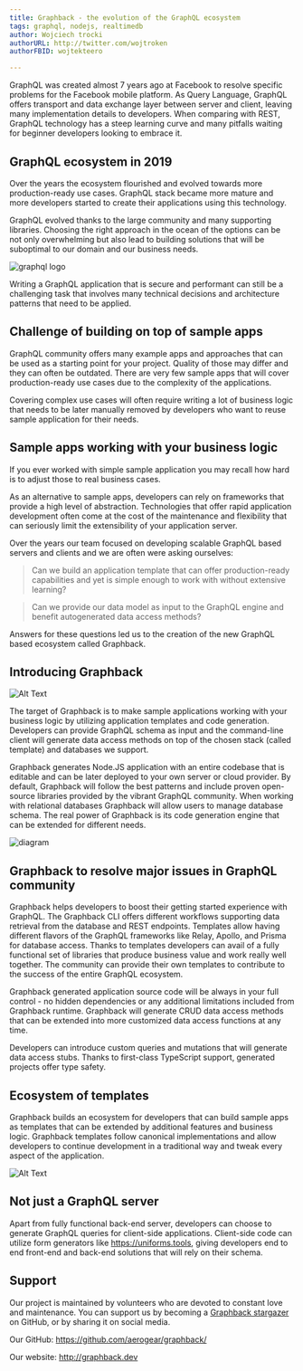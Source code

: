 ```yaml
---
title: Graphback - the evolution of the GraphQL ecosystem
tags: graphql, nodejs, realtimedb
author: Wojciech trocki
authorURL: http://twitter.com/wojtroken
authorFBID: wojtekteero

---
```


GraphQL was created almost 7 years ago at Facebook to resolve specific problems for the Facebook mobile platform. As Query Language, GraphQL offers transport and data exchange layer between server and client, leaving many implementation details to developers. 
When comparing with REST, GraphQL technology has a steep learning curve and many pitfalls waiting for beginner developers looking to embrace it.

## GraphQL ecosystem in 2019

Over the years the ecosystem flourished and evolved towards more production-ready use cases. GraphQL stack became more mature and more developers started to create their applications using this technology. 

GraphQL evolved thanks to the large community and many supporting libraries. Choosing the right approach in the ocean of the options can be not only overwhelming but also lead to building solutions that will be suboptimal to our domain and our business needs. 

![graphql logo](https://thepracticaldev.s3.amazonaws.com/i/wyo0ouclmymj2cfou7e7.png)

Writing a GraphQL application that is secure and performant can still be a challenging task that involves many technical decisions and architecture patterns that need to be applied.

## Challenge of building on top of sample apps 

GraphQL community offers many example apps and approaches that can be used as a starting point for your project. Quality of those may differ and they can often be outdated. There are very few sample apps that will cover production-ready use cases due to the complexity of the applications. 

Covering complex use cases will often require writing a lot of business logic that needs to be later manually removed by developers who want to reuse sample application for their needs.

## Sample apps working with your business logic

If you ever worked with simple sample application you may recall how hard is to adjust those to real business cases. 

As an alternative to sample apps, developers can rely on frameworks that provide a high level of abstraction. Technologies that offer rapid application development often come at the cost of the maintenance and flexibility that can seriously limit the extensibility of your application server. 

Over the years our team focused on developing scalable GraphQL based servers and clients and we are often were asking ourselves:

> Can we build an application template that can offer production-ready capabilities and yet is simple enough to work with without extensive learning?

> Can we provide our data model as input to the GraphQL engine and benefit autogenerated data access methods?

Answers for these questions led us to the creation of the new GraphQL based ecosystem called Graphback.

## Introducing Graphback

![Alt Text](https://thepracticaldev.s3.amazonaws.com/i/b58zov9fctzk44qzwrln.png)

The target of Graphback is to make sample applications working with your business logic by utilizing application templates and code generation. Developers can provide GraphQL schema as input and the command-line client will generate data access methods on top of the chosen stack (called template) and databases we support. 

Graphback generates Node.JS application with an entire codebase that is editable and can be later deployed to your own server or cloud provider.
By default, Graphback will follow the best patterns and include proven open-source libraries provided by the vibrant GraphQL community. When working with relational databases Graphback will allow users to manage database schema. The real power of Graphback is its code generation engine that can be extended for different needs. 

![diagram](https://thepracticaldev.s3.amazonaws.com/i/c9q6rvbb9v534073cq6j.png)


## Graphback to resolve major issues in GraphQL community

Graphback helps developers to boost their getting started experience with GraphQL. The Graphback CLI offers different workflows supporting data retrieval from the database and REST endpoints.
Templates allow having different flavors of the GraphQL frameworks like Relay, Apollo, and Prisma for database access. Thanks to templates developers can avail of a fully functional set of libraries that produce business value and work really well together. The community can provide their own templates to contribute to the success of the entire GraphQL ecosystem.

Graphback generated application source code will be always in your full control - no hidden dependencies or any additional limitations included from Graphback runtime. Graphback will generate CRUD data access methods that can be extended into more customized data access functions at any time.

Developers can introduce custom queries and mutations that will generate data access stubs. Thanks to first-class TypeScript support, generated projects offer type safety.

## Ecosystem of templates

Graphback builds an ecosystem for developers that can build sample apps as templates that can be extended by additional features and business logic. Graphback templates follow canonical implementations and allow developers to continue development in a traditional way and tweak every aspect of the application.

![Alt Text](https://thepracticaldev.s3.amazonaws.com/i/ss0zueqh885m8h5wra1y.gif)

## Not just a GraphQL server

Apart from fully functional back-end server, developers can choose to generate GraphQL queries for client-side applications. Client-side code can utilize form generators like https://uniforms.tools, giving developers end to end front-end and back-end solutions that will rely on their schema. 

## Support 

Our project is maintained by volunteers who are devoted to constant love and maintenance. 
You can support us by becoming a [Graphback stargazer](https://github.com/aerogear/graphback/stargazers) on GitHub, or by sharing it on social media.


Our GitHub: 
https://github.com/aerogear/graphback/

Our website: 
http://graphback.dev




